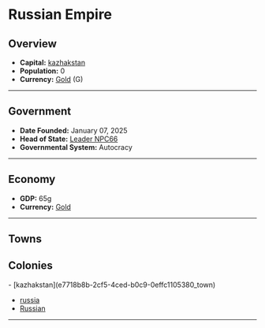 <!--UNDEDITED FILE, remove this entire line if this file has been edited!-->
# <!--NAME-->Russian Empire<!--NAME-->

## Overview

- **Capital:** <!--CAPITAL_LINK-->[kazhakstan](e7718b8b-2cf5-4ced-b0c9-0effc1105380_town)<!--CAPITAL_LINK-->
- **Population:** <!--POPULATION-->0<!--POPULATION-->
- **Currency:** <!--CURRENCY_LINK-->[Gold](Gold_currency)<!--CURRENCY_LINK--> (<!--CURRENCY_ABV-->G<!--CURRENCY_ABV-->)

---

## Government

- **Date Founded:** <!--FOUNDED-->January 07, 2025<!--FOUNDED-->
- **Head of State:** <!--LEADER_TITLE_LINK-->[Leader NPC66](NPC66_user)<!--LEADER_TITLE_LINK-->
- **Governmental System:** <!--GOVERNMENT-->Autocracy<!--GOVERNMENT-->

---

## Economy

- **GDP:** <!--GDP-->65g<!--GDP-->
- **Currency:** <!--CURRENCY_LINK-->[Gold](Gold_currency)<!--CURRENCY_LINK-->

---

## Towns

<!--TOWNS--><!--TOWNS-->

## Colonies

<!--COLONIES-->- [kazhakstan](e7718b8b-2cf5-4ced-b0c9-0effc1105380_town)
- [russia](79d3d8e6-9709-4dd1-bd55-a5790d55a610_town)
- [Russian](1bb2a002-2f1e-4319-818e-a1e8b64a5356_town)<!--COLONIES-->

---
